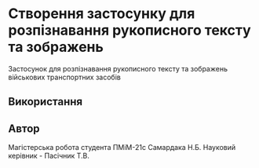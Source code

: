 # Створення застосунку для розпізнавання рукописного тексту та зображень

Застосунок для розпізнавання рукописного тексту та зображень військових транспортних засобів


## Використання



## Автор
Магістерська робота студента ПМіМ-21с Самардака Н.Б. Науковий керівник - Пасічник Т.В.
